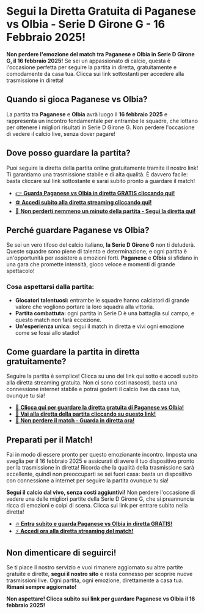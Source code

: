 # Segui la Diretta Gratuita di Paganese vs Olbia - Serie D Girone G - 16 Febbraio 2025!

**Non perdere l'emozione del match tra Paganese e Olbia in Serie D Girone G, il 16 febbraio 2025!** Se sei un appassionato di calcio, questa è l'occasione perfetta per seguire la partita in diretta, gratuitamente e comodamente da casa tua. Clicca sui link sottostanti per accedere alla trasmissione in diretta!

## Quando si gioca Paganese vs Olbia?

La partita tra **Paganese** e **Olbia** avrà luogo il **16 febbraio 2025** e rappresenta un incontro fondamentale per entrambe le squadre, che lottano per ottenere i migliori risultati in Serie D Girone G. Non perdere l'occasione di vedere il calcio live, senza dover pagare!

## Dove posso guardare la partita?

Puoi seguire la diretta della partita online gratuitamente tramite il nostro link! Ti garantiamo una trasmissione stabile e di alta qualità. È davvero facile: basta cliccare sul link sottostante e sarai subito pronto a guardare il match!

- [👉 **Guarda Paganese vs Olbia in diretta GRATIS cliccando qui!**](https://tinyurl.com/livestreamfreeo?st=Paganese+vs+Olbia&si=gh)
- [⚽ **Accedi subito alla diretta streaming cliccando qui!**](https://tinyurl.com/livestreamfreeo?st=Paganese+vs+Olbia&si=gh)
- [🔴 **Non perderti nemmeno un minuto della partita - Segui la diretta qui!**](https://tinyurl.com/livestreamfreeo?st=Paganese+vs+Olbia&si=gh)

## Perché guardare Paganese vs Olbia?

Se sei un vero tifoso del calcio italiano, **la Serie D Girone G** non ti deluderà. Queste squadre sono piene di talento e determinazione, e ogni partita è un'opportunità per assistere a emozioni forti. **Paganese** e **Olbia** si sfidano in una gara che promette intensità, gioco veloce e momenti di grande spettacolo!

### Cosa aspettarsi dalla partita:

- **Giocatori talentuosi:** entrambe le squadre hanno calciatori di grande valore che vogliono portare la loro squadra alla vittoria.
- **Partita combattuta:** ogni partita in Serie D è una battaglia sul campo, e questo match non farà eccezione.
- **Un'esperienza unica:** segui il match in diretta e vivi ogni emozione come se fossi allo stadio!

## Come guardare la partita in diretta gratuitamente?

Seguire la partita è semplice! Clicca su uno dei link qui sotto e accedi subito alla diretta streaming gratuita. Non ci sono costi nascosti, basta una connessione internet stabile e potrai goderti il calcio live da casa tua, ovunque tu sia!

- [📲 **Clicca qui per guardare la diretta gratuita di Paganese vs Olbia!**](https://tinyurl.com/livestreamfreeo?st=Paganese+vs+Olbia&si=gh)
- [🎥 **Vai alla diretta della partita cliccando su questo link!**](https://tinyurl.com/livestreamfreeo?st=Paganese+vs+Olbia&si=gh)
- [👀 **Non perdere il match - Guarda in diretta ora!**](https://tinyurl.com/livestreamfreeo?st=Paganese+vs+Olbia&si=gh)

## Preparati per il Match!

Fai in modo di essere pronto per questo emozionante incontro. Imposta una sveglia per il 16 febbraio 2025 e assicurati di avere il tuo dispositivo pronto per la trasmissione in diretta! Ricorda che la qualità della trasmissione sarà eccellente, quindi non preoccuparti se sei fuori casa: basta un dispositivo con connessione a internet per seguire la partita ovunque tu sia!

**Segui il calcio dal vivo, senza costi aggiuntivi!** Non perdere l'occasione di vedere una delle migliori partite della Serie D Girone G, che si preannuncia ricca di emozioni e colpi di scena. Clicca sui link per entrare subito nella diretta!

- [🔥 **Entra subito e guarda Paganese vs Olbia in diretta GRATIS!**](https://tinyurl.com/livestreamfreeo?st=Paganese+vs+Olbia&si=gh)
- [⚡ **Accedi ora alla diretta streaming del match!**](https://tinyurl.com/livestreamfreeo?st=Paganese+vs+Olbia&si=gh)

## Non dimenticare di seguirci!

Se ti piace il nostro servizio e vuoi rimanere aggiornato su altre partite gratuite e dirette, **segui il nostro sito** e resta connesso per scoprire nuove trasmissioni live. Ogni partita, ogni emozione, direttamente a casa tua. **Rimani sempre aggiornato!**

**Non aspettare! Clicca subito sui link per guardare Paganese vs Olbia il 16 febbraio 2025!**
